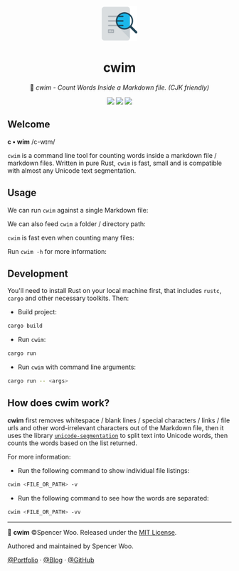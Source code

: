 <div align="center">
  <img src="assets/icon.png" alt="icon" width="80px"/>

  <h1>cwim</h1>

  🎰 <em>cwim - Count Words Inside a Markdown file. (CJK friendly)</em>

  ![](https://img.shields.io/badge/🔎-cwim-1bb7ea?style=flat-square)
  ![](https://img.shields.io/badge/CJK-friendly-orange?style=flat-square&logo=markdown)
  ![](https://img.shields.io/badge/rust-2018-000000?style=flat-square&logo=rust)
</div>

## Welcome

**c • wim** /c-wɪm/

`cwim` is a command line tool for counting words inside a markdown file / markdown files. Written in pure Rust, `cwim` is fast, small and is compatible with almost any Unicode text segmentation.

## Usage

We can run `cwim` against a single Markdown file:

We can also feed `cwim` a folder / directory path:

`cwim` is fast even when counting many files:

Run `cwim -h` for more information:

## Development

You'll need to install Rust on your local machine first, that includes `rustc`, `cargo` and other necessary toolkits. Then:

- Build project:

```bash
cargo build
```

- Run `cwim`:

```bash
cargo run
```

- Run `cwim` with command line arguments:

```bash
cargo run -- <args>
```

## How does cwim work?

**cwim** first removes whitespace / blank lines / special characters / links / file urls and other word-irrelevant characters out of the Markdown file, then it uses the library [`unicode-segmentation`](https://github.com/unicode-rs/unicode-segmentation) to split text into Unicode words, then counts the words based on the list returned.

For more information:

- Run the following command to show individual file listings:

```bash
cwim <FILE_OR_PATH> -v
```

- Run the following command to see how the words are separated:

```bash
cwim <FILE_OR_PATH> -vv
```

---

🎰 **cwim** ©Spencer Woo. Released under the [MIT License](LICENSE).

Authored and maintained by Spencer Woo.

[@Portfolio](https://spencerwoo.com/) · [@Blog](https://blog.spencerwoo.com/) · [@GitHub](https://github.com/spencerwooo)

